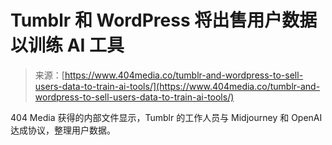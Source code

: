 <!--yml

类别：未分类

日期：2024-05-29 13:24:53

-->

# Tumblr 和 WordPress 将出售用户数据以训练 AI 工具

> 来源：[https://www.404media.co/tumblr-and-wordpress-to-sell-users-data-to-train-ai-tools/](https://www.404media.co/tumblr-and-wordpress-to-sell-users-data-to-train-ai-tools/)

404 Media 获得的内部文件显示，Tumblr 的工作人员与 Midjourney 和 OpenAI 达成协议，整理用户数据。
